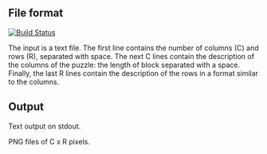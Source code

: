 ## File format

[![Build Status](https://travis-ci.org/attilaszia/nonogram.svg?branch=master)](https://travis-ci.org/attilaszia/nonogram)

The input is a text file. The first line contains the number of columns (C) and rows (R), separated with space. The next C lines contain the description of the columns of the puzzle: the length of block separated with a space. Finally, the last R lines contain the description of the rows in a format similar to the columns.

## Output

Text output on stdout.

PNG files of C x R pixels.
